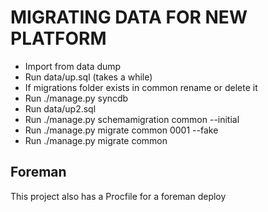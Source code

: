 MIGRATING DATA FOR NEW PLATFORM
============================================

* Import from data dump
* Run data/up.sql (takes a while)
* If migrations folder exists in common rename or delete it
* Run ./manage.py syncdb
* Run data/up2.sql
* Run ./manage.py schemamigration common --initial
* Run ./manage.py migrate common 0001 --fake
* Run ./manage.py migrate common

Foreman
-----------
This project also has a Procfile for a foreman deploy